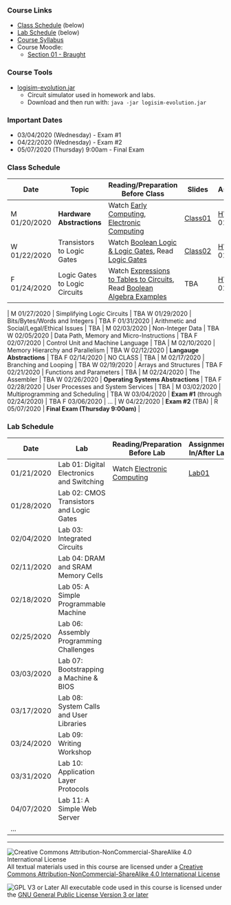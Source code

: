 ### Course Links

- [Class Schedule](#class-schedule) (below)
- [Lab Schedule](#lab-schedule) (below)
- [Course Syllabus](./syllabus.md)
- Course Moodle:
  - [Section 01 - Braught](https://lms.dickinson.edu/course/view.php?id=42261)

### Course Tools

- [logisim-evolution.jar](http://reds-data.heig-vd.ch/logisim-evolution/logisim-evolution.jar)
  - Circuit simulator used in homework and labs.
  - Download and then run with: `java -jar logisim-evolution.jar`

### Important Dates

- 03/04/2020 (Wednesday) - Exam #1
- 04/22/2020 (Wednesday) - Exam #2
- 05/07/2020 (Thursday) 9:00am - Final Exam

### Class Schedule

Date         | Topic                                      | Reading/Preparation<br>Before Class                                           | Slides          | Assignment
---          | ---                                        | ---                                                                           | ---             | ---
M 01/20/2020 | __Hardware Abstractions__                  | Watch [Early Computing], [Electronic Computing]                               | [Class01]       | [HW01] 01/27
W 01/22/2020 | Transistors to Logic Gates                 | Watch [Boolean Logic & Logic Gates], Read [Logic Gates]                       | [Class02]       | [HW01] 01/27
F 01/24/2020 | Logic Gates to Logic Circuits              | Watch [Expressions to Tables to Circuits], Read [Boolean Algebra Examples]    | TBA             | [HW01] 01/27
|
M 01/27/2020 | Simplifying Logic Circuits                 | TBA
W 01/29/2020 | Bits/Bytes/Words and Integers              | TBA
F 01/31/2020 | Arithmetic and Social/Legal/Ethical Issues | TBA
|
M 02/03/2020 | Non-Integer Data                           | TBA
W 02/05/2020 | Data Path, Memory and Micro-Instructions   | TBA
F 02/07/2020 | Control Unit and Machine Language          | TBA
|
M 02/10/2020 | Memory Hierarchy and Parallelism           | TBA
W 02/12/2020 | __Langauge Abstractions__                  | TBA
F 02/14/2020 | NO CLASS                                   | TBA
|
M 02/17/2020 | Branching and Looping                      | TBA
W 02/19/2020 | Arrays and Structures                      | TBA
F 02/21/2020 | Functions and Parameters                   | TBA
|
M 02/24/2020 | The Assembler                              | TBA
W 02/26/2020 | __Operating Systems Abstractions__         | TBA
F 02/28/2020 | User Processes and System Services         | TBA
|
M 03/02/2020 | Multiprogramming and Scheduling            | TBA
W 03/04/2020 | __Exam #1__ (through 02/24/2020)           | TBA
F 03/06/2020 | ...
|
W 04/22/2020 | __Exam #2__ (TBA)
|
R 05/07/2020 | __Final Exam (Thursday 9:00am)__
|

[Class01]: slides/01-HardwareAbstractions.pdf
[HW01]: homework/hw01.md
[Early Computing]: https://www.youtube.com/watch?v=O5nskjZ_GoI
[Electronic Computing]: https://www.youtube.com/watch?v=LN0ucKNX0hc

[Class02]: slides/01-HardwareAbstractions.pdf
[Boolean Logic & Logic Gates]: https://www.youtube.com/watch?v=gI-qXk7XojA
[Logic Gates]: https://www.electronics-tutorials.ws/boolean/bool_7.html


[Expressions to Tables to Circuits]: https://www.youtube.com/watch?v=UNAU7ti4r8E
[Boolean Algebra Examples]: https://www.electronics-tutorials.ws/boolean/bool_8.html

### Lab Schedule

Date         | Lab                                             | Reading/Preparation<br>Before Lab   | Assignment<br>In/After Lab
---          | ---                                             | ---                                 | ---
01/21/2020   | Lab 01: Digital Electronics and Switching       | Watch [Electronic Computing]        | [Lab01]
01/28/2020   | Lab 02: CMOS Transistors and Logic Gates        |
02/04/2020   | Lab 03: Integrated Circuits                     |
02/11/2020   | Lab 04: DRAM and SRAM Memory Cells              |
02/18/2020   | Lab 05: A Simple Programmable Machine           |
02/25/2020   | Lab 06: Assembly Programming Challenges         |
03/03/2020   | Lab 07: Bootstrapping a Machine & BIOS          |
03/17/2020   | Lab 08: System Calls and User Libraries         |
03/24/2020   | Lab 09: Writing Workshop                        |
03/31/2020   | Lab 10: Application Layer Protocols             |
04/07/2020   | Lab 11: A Simple Web Server                     |
...          |

[Lab01]: labs/Lab01.pdf
___
![Creative Commons Attribution-NonCommercial-ShareAlike 4.0 International License](https://i.creativecommons.org/l/by-nc-sa/4.0/88x31.png "Creative Commons Attribution-NonCommercial-ShareAlike 4.0 International License") All textual materials used in this course are licensed under a [Creative Commons Attribution-NonCommercial-ShareAlike 4.0 International License](http://creativecommons.org/licenses/by-nc-sa/4.0/)

![GPL V3 or Later](https://www.gnu.org/graphics/gplv3-or-later-sm.png "GPL V3 or later") All executable code used in this course is licensed under the [GNU General Public License Version 3 or later](https://www.gnu.org/licenses/gpl.txt)
